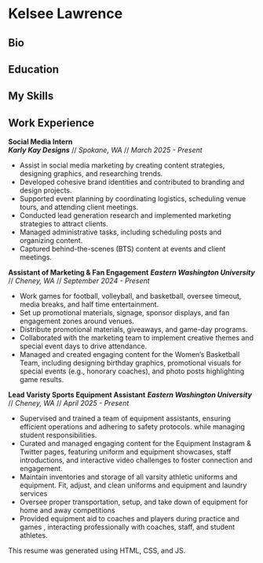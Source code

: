 # Kelsee Lawrence

## Bio


## Education


## My Skills



## Work Experience

**Social Media Intern** <br>
***Karly Kay Designs*** // *Spokane, WA* // *March 2025 - Present* <br>
* Assist in social media marketing by creating content strategies, designing graphics, and researching trends. 
* Developed cohesive brand identities and contributed to branding and design projects.
* Supported event planning by coordinating logistics, scheduling venue tours, and attending client meetings.
* Conducted lead generation research and implemented marketing strategies to attract clients.
* Managed administrative tasks, including scheduling posts and organizing content. 
* Captured behind-the-scenes (BTS) content at events and client meetings.


**Assistant of Marketing & Fan Engagement**
***Eastern Washington University*** // *Cheney, WA* // *September 2024 - Present* <br>

* Work games for football, volleyball, and basketball, oversee timeout, media breaks, and half time entertainment. 
* Set up promotional materials, signage, sponsor displays, and fan engagement zones around venues. 
* Distribute promotional materials, giveaways, and game-day programs.
* Collaborated with the marketing team to implement creative themes and special event days to drive attendance.
* Managed and created engaging content for the Women’s Basketball Team, including designing birthday graphics, promotional visuals for special events (e.g., honorary coaches), and photo posts highlighting game results.



**Lead Varisty Sports Equipment Assistant**
***Eastern Washington University*** // *Cheney, WA* // *April 2025 - Present* <br>

* Supervised and trained a team of equipment assistants, ensuring efficient operations and adhering to safety protocols. while managing student responsibilities.
* Curated and managed engaging content for the Equipment Instagram & Twitter pages, featuring uniform and equipment showcases, staff introductions, and interactive video challenges to foster connection and engagement.
* Maintain inventories and storage of all varsity athletic uniforms and equipment. Fit, adjust, and clean uniforms and equipment and laundry services
* Oversee proper transportation, setup, and take down of equipment for home and away competitions
* Provided equipment aid to coaches and players during practice and games , interacting professionally with coaches, staff, and student athletes.









This resume was generated using HTML, CSS, and JS.
